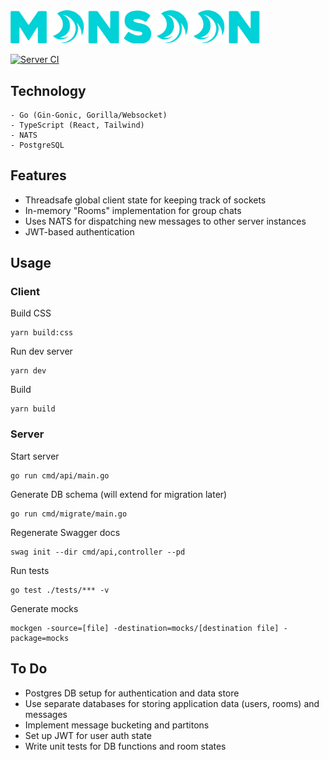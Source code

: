 <img src="./client/src/static/img/monsoon_logo.png"  width="400">

[![Server CI](https://github.com/ahnaf-zamil/ws_rt_app/actions/workflows/server-ci.yml/badge.svg)](https://github.com/ahnaf-zamil/ws_rt_app/actions/workflows/server-ci.yml)

## Technology

```
- Go (Gin-Gonic, Gorilla/Websocket)
- TypeScript (React, Tailwind)
- NATS
- PostgreSQL
```

## Features

- Threadsafe global client state for keeping track of sockets
- In-memory "Rooms" implementation for group chats
- Uses NATS for dispatching new messages to other server instances
- JWT-based authentication

## Usage

### Client

Build CSS

```
yarn build:css
```

Run dev server

```
yarn dev
```

Build

```
yarn build
```

### Server

Start server

```
go run cmd/api/main.go
```

Generate DB schema (will extend for migration later)

```
go run cmd/migrate/main.go
```

Regenerate Swagger docs

```
swag init --dir cmd/api,controller --pd
```

Run tests

```
go test ./tests/*** -v
```

Generate mocks

```
mockgen -source=[file] -destination=mocks/[destination file] -package=mocks
```

## To Do

- Postgres DB setup for authentication and data store
- Use separate databases for storing application data (users, rooms) and messages
- Implement message bucketing and partitons
- Set up JWT for user auth state
- Write unit tests for DB functions and room states

